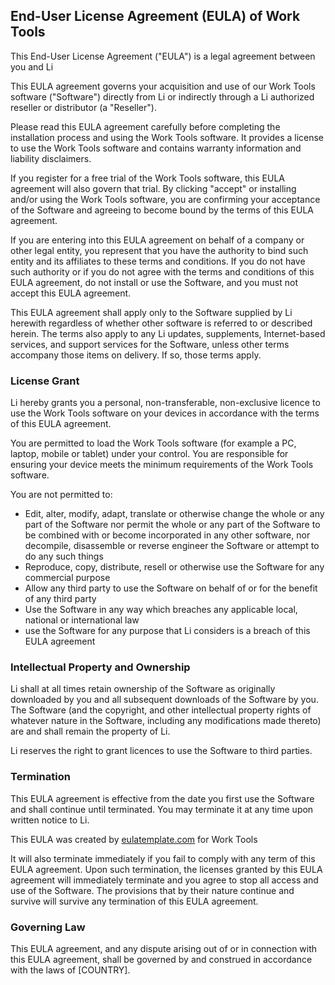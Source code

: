 <h2>End-User License Agreement (EULA) of <span class="app_name">Work Tools</span></h2>

<p>This End-User License Agreement ("EULA") is a legal agreement between you and <span class="company_name">Li</span></p>

<p>This EULA agreement governs your acquisition and use of our <span class="app_name">Work Tools</span> software ("Software") directly from <span class="company_name">Li</span> or indirectly through a <span class="company_name">Li</span> authorized reseller or distributor (a "Reseller").</p>

<p>Please read this EULA agreement carefully before completing the installation process and using the <span class="app_name">Work Tools</span> software. It provides a license to use the <span class="app_name">Work Tools</span> software and contains warranty information and liability disclaimers.</p>

<p>If you register for a free trial of the <span class="app_name">Work Tools</span> software, this EULA agreement will also govern that trial. By clicking "accept" or installing and/or using the <span class="app_name">Work Tools</span> software, you are confirming your acceptance of the Software and agreeing to become bound by the terms of this EULA agreement.</p>

<p>If you are entering into this EULA agreement on behalf of a company or other legal entity, you represent that you have the authority to bind such entity and its affiliates to these terms and conditions. If you do not have such authority or if you do not agree with the terms and conditions of this EULA agreement, do not install or use the Software, and you must not accept this EULA agreement.</p>

<p>This EULA agreement shall apply only to the Software supplied by <span class="company_name">Li</span> herewith regardless of whether other software is referred to or described herein. The terms also apply to any <span class="company_name">Li</span> updates, supplements, Internet-based services, and support services for the Software, unless other terms accompany those items on delivery. If so, those terms apply.</p>

<h3>License Grant</h3>

<p><span class="company_name">Li</span> hereby grants you a personal, non-transferable, non-exclusive licence to use the <span class="app_name">Work Tools</span> software on your devices in accordance with the terms of this EULA agreement.</p>

<p>You are permitted to load the <span class="app_name">Work Tools</span> software (for example a PC, laptop, mobile or tablet) under your control. You are responsible for ensuring your device meets the minimum requirements of the <span class="app_name">Work Tools</span> software.</p>

<p>You are not permitted to:</p>

<ul>
<li>Edit, alter, modify, adapt, translate or otherwise change the whole or any part of the Software nor permit the whole or any part of the Software to be combined with or become incorporated in any other software, nor decompile, disassemble or reverse engineer the Software or attempt to do any such things</li>
<li>Reproduce, copy, distribute, resell or otherwise use the Software for any commercial purpose</li>
<li>Allow any third party to use the Software on behalf of or for the benefit of any third party</li>
<li>Use the Software in any way which breaches any applicable local, national or international law</li>
<li>use the Software for any purpose that <span class="company_name">Li</span> considers is a breach of this EULA agreement</li>
</ul>

<h3>Intellectual Property and Ownership</h3>

<p><span class="company_name">Li</span> shall at all times retain ownership of the Software as originally downloaded by you and all subsequent downloads of the Software by you. The Software (and the copyright, and other intellectual property rights of whatever nature in the Software, including any modifications made thereto) are and shall remain the property of <span class="company_name">Li</span>.</p>

<p><span class="company_name">Li</span> reserves the right to grant licences to use the Software to third parties.</p>

<h3>Termination</h3>

<p>This EULA agreement is effective from the date you first use the Software and shall continue until terminated. You may terminate it at any time upon written notice to <span class="company_name">Li</span>.</p>

<p>This EULA was created by <a href="http://eulatemplate.com">eulatemplate.com</a> for <span class="app_name">Work Tools</span></p>

<p>It will also terminate immediately if you fail to comply with any term of this EULA agreement. Upon such termination, the licenses granted by this EULA agreement will immediately terminate and you agree to stop all access and use of the Software. The provisions that by their nature continue and survive will survive any termination of this EULA agreement.</p>

<h3>Governing Law</h3>

<p>This EULA agreement, and any dispute arising out of or in connection with this EULA agreement, shall be governed by and construed in accordance with the laws of <span class="country">[COUNTRY]</span>.</p>